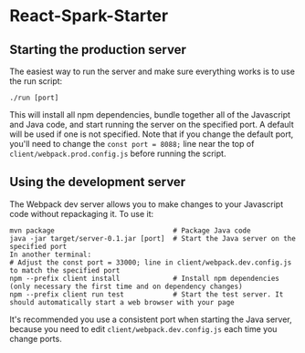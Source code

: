 # React-Spark-Starter
## Starting the production server
The easiest way to run the server and make sure everything works is to use the run script:
    
    ./run [port]
This will install all npm dependencies, bundle together all of the Javascript and Java code, and start running the server on the specified port. A default will be used if one is not specified. Note that if you change the default port, you'll need to change the `const port = 8088;` line near the top of `client/webpack.prod.config.js` before running the script.

## Using the development server
The Webpack dev server allows you to make changes to your Javascript code without repackaging it. To use it:

    mvn package                             # Package Java code
    java -jar target/server-0.1.jar [port]  # Start the Java server on the specified port
    In another terminal:
    # Adjust the const port = 33000; line in client/webpack.dev.config.js to match the specified port
    npm --prefix client install             # Install npm dependencies (only necessary the first time and on dependency changes)
    npm --prefix client run test            # Start the test server. It should automatically start a web browser with your page
It's recommended you use a consistent port when starting the Java server, because you need to edit `client/webpack.dev.config.js` each time you change ports. 
